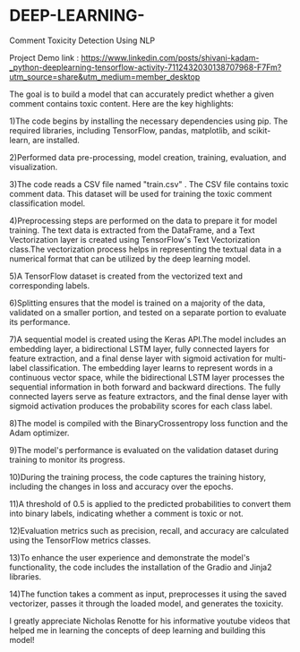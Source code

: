 # DEEP-LEARNING-
Comment Toxicity Detection Using NLP

Project Demo link : https://www.linkedin.com/posts/shivani-kadam-_python-deeplearning-tensorflow-activity-7112432030138707968-F7Fm?utm_source=share&utm_medium=member_desktop

The goal is to build a model that can accurately predict whether a given comment contains toxic content. Here are the key highlights:

1)The code begins by installing the necessary dependencies using pip. The required libraries, including TensorFlow, pandas, matplotlib, and scikit-learn, are installed.

2)Performed data pre-processing, model creation, training, evaluation, and visualization.

3)The code reads a CSV file named "train.csv" . The CSV file contains toxic comment data. This dataset will be used for training the toxic comment classification model.

4)Preprocessing steps are performed on the data to prepare it for model training. The text data is extracted from the DataFrame, and a Text Vectorization layer is created using TensorFlow's Text Vectorization class.The vectorization process helps in representing the textual data in a numerical format that can be utilized by the deep learning model.

5)A TensorFlow dataset is created from the vectorized text and corresponding labels.

6)Splitting ensures that the model is trained on a majority of the data, validated on a smaller portion, and tested on a separate portion to evaluate its performance.

7)A sequential model is created using the Keras API.The model includes an embedding layer, a bidirectional LSTM layer, fully connected layers for feature extraction, and a final dense layer with sigmoid activation for multi-label classification. The embedding layer learns to represent words in a continuous vector space, while the bidirectional LSTM layer processes the sequential information in both forward and backward directions. The fully connected layers serve as feature extractors, and the final dense layer with sigmoid activation produces the probability scores for each class label.

8)The model is compiled with the BinaryCrossentropy loss function and the Adam optimizer.

9)The model's performance is evaluated on the validation dataset during training to monitor its progress.

10)During the training process, the code captures the training history, including the changes in loss and accuracy over the epochs.

11)A threshold of 0.5 is applied to the predicted probabilities to convert them into binary labels, indicating whether a comment is toxic or not.

12)Evaluation metrics such as precision, recall, and accuracy are calculated using the TensorFlow metrics classes.

13)To enhance the user experience and demonstrate the model's functionality, the code includes the installation of the Gradio and Jinja2 libraries.

14)The function takes a comment as input, preprocesses it using the saved vectorizer, passes it through the loaded model, and generates the toxicity.

I greatly appreciate Nicholas Renotte for his informative youtube videos that helped me in learning the concepts of deep learning and building this
model!
